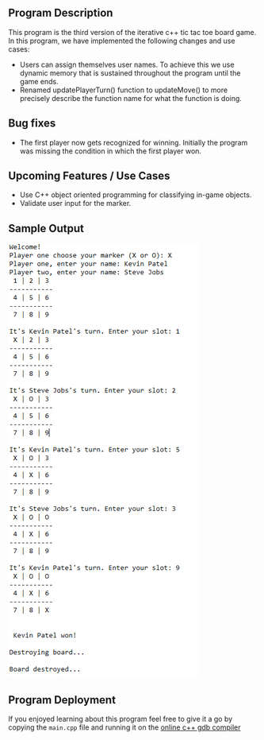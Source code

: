 ## Program Description 

This program is the third version of the iterative c++ tic tac toe board game. 
In this program, we have implemented the following changes and use cases: 

* Users can assign themselves user names. To achieve this we use dynamic memory that is 
sustained throughout the program until the game ends. 
* Renamed updatePlayerTurn() function to updateMove() to more precisely describe the function 
name for what the function is doing. 

## Bug fixes
* The first player now gets recognized for winning. Initially the program was missing the 
condition in which the first player won. 


## Upcoming Features / Use Cases 
* Use C++ object oriented programming for classifying in-game objects. 
* Validate user input for the marker. 

## Sample Output  
![Same output of the Program](output.png)

## Program Deployment 
If you enjoyed learning about this program feel free to give it a go 
by copying the `main.cpp` file and running it on the [online c++ gdb compiler](https://www.onlinegdb.com/online_c++_compiler)

   

